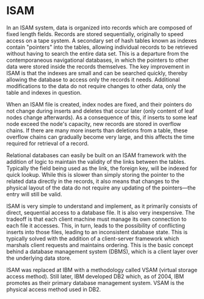 # ISAM
In an ISAM system, data is organized into records which are composed of fixed length fields. Records are stored sequentially, originally to speed access on a tape system. A secondary set of hash tables known as indexes contain "pointers" into the tables, allowing individual records to be retrieved without having to search the entire data set. This is a departure from the contemporaneous navigational databases, in which the pointers to other data were stored inside the records themselves. The key improvement in ISAM is that the indexes are small and can be searched quickly, thereby allowing the database to access only the records it needs. Additional modifications to the data do not require changes to other data, only the table and indexes in question.

When an ISAM file is created, index nodes are fixed, and their pointers do not change during inserts and deletes that occur later (only content of leaf nodes change afterwards). As a consequence of this, if inserts to some leaf node exceed the node's capacity, new records are stored in overflow chains. If there are many more inserts than deletions from a table, these overflow chains can gradually become very large, and this affects the time required for retrieval of a record.

Relational databases can easily be built on an ISAM framework with the addition of logic to maintain the validity of the links between the tables. Typically the field being used as the link, the foreign key, will be indexed for quick lookup. While this is slower than simply storing the pointer to the related data directly in the records, it also means that changes to the physical layout of the data do not require any updating of the pointers—the entry will still be valid.

ISAM is very simple to understand and implement, as it primarily consists of direct, sequential access to a database file. It is also very inexpensive. The tradeoff is that each client machine must manage its own connection to each file it accesses. This, in turn, leads to the possibility of conflicting inserts into those files, leading to an inconsistent database state. This is typically solved with the addition of a client-server framework which marshals client requests and maintains ordering. This is the basic concept behind a database management system (DBMS), which is a client layer over the underlying data store.

ISAM was replaced at IBM with a methodology called VSAM (virtual storage access method). Still later, IBM developed DB2 which, as of 2004, IBM promotes as their primary database management system. VSAM is the physical access method used in DB2.
